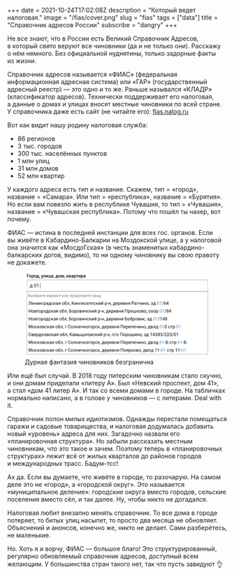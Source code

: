 +++
date = 2021-10-24T17:02:08Z
description = "Который ведет налоговая."
image = "/fias/cover.png"
slug = "fias"
tags = ["data"]
title = "Справочник адресов России"
subscribe = "dangry"
+++

Не все знают, что в России есть Великий Справочник Адресов, в который свято веруют все чиновники (да и не только они). Расскажу о нём немного. Без официальной нуднятины, только задорные факты из жизни.

Справочник адресов называется «ФИАС» (федеральная информационная адресная система) или «ГАР» (государственный адресный реестр) — это одно и то же. Раньше назывался «КЛАДР» (классификатор адресов). Технически поддерживает его налоговая, а данные о домах и улицах вносят местные чиновники по всей стране. У справочника даже есть сайт (не читайте его): [fias.nalog.ru](https://fias.nalog.ru)

Вот как видит нашу родину налоговая служба:

- 86 регионов
- 3 тыс. городов
- 300 тыс. населённых пунктов
- 1 млн улиц
- 31 млн домов
- 52 млн квартир

У каждого адреса есть тип и название. Скажем, тип = «город», название = «Самара». Или тип = «республика», название = «Бурятия». Но если вам повезло жить в республике Чувашия, то тип = «Чувашия», название = «Чувашская республика». Потому что пошёл ты нахер, вот почему.

ФИАС — истина в последней инстанции для всех гос. органов. Если вы живёте в Кабардино-Балкарии на Моздокской улице, а у налоговой она значится как «МосдоГская» (в честь знаменитых кабардино-балкарских догов, видимо), то ни одному чиновнику вы свою правоту не докажете.

<figure>
  <img alt="Странные дома" src="fias-house-zero.png">
  <figcaption>Дурная фантазия чиновников безгранична</figcaption>
</figure>

Или ещё был случай. В 2018 году питерским чиновникам стало скучно, и они домам приделали «литеру А». Был «Невский проспект, дом 41», а стал «дом 41 литер А». И так со всеми домами в городе. На табличках нормально написано, а в голове у чиновников — с литерами. Deal with it.

Справочник полон милых идиотизмов. Однажды перестали помещаться гаражи и садовые товарищества, и налоговая додумалась добавить новый «уровень» адреса для них. Загадочно назвали его «планировочная структура». Но забыли рассказать местным чиновникам, что это такое и зачем. Поэтому теперь в «планировочных структурах» лежит всё от жилых кварталов до районов городов и международных трасс. Бадум-тсс!

Ах да. Если вы думаете, что живёте в городе, то разочарую. На самом деле это не «город», а «городской округ». Это называется «муниципальное деление»: городские округа вместо городов, сельские поселения вместо сёл, и так далее. Ну, чтобы никто не догадался.

Налоговая любит внезапно менять справочник. То все дома в городе потеряет, то битых улиц насыпет, то просто два месяца не обновляет. Объяснений и анонсов, конечно же, никто не делает. Сами разберётесь, не маленькие.

Но. Хоть я и ворчу, ФИАС — большое благо! Это структурированный, регулярно обновляемый справочник адресов, доступный всем желающим. У большинства стран такого нет, так что пусть завидуют 👌
